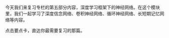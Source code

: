 <p>今天我们来复习专栏的第五部分内容，<span class="orange">深度学习框架下的神经网络</span>。在这个模块里，我们一起学习了深度信念网络、卷积神经网络、循环神经网络、长短期记忆网络等内容。</p>
<p><span class="reference">点击要点卡，直达你最需要复习的那篇。</span></p>
<p><a href="https://time.geekbang.org/column/article/3431"><img src="https://static001.geekbang.org/resource/image/6e/45/6ee015991274b820f056695c8b5f9e45.jpg" alt=""></a></p>
<p><a href="https://time.geekbang.org/column/article/3638"><img src="https://static001.geekbang.org/resource/image/4d/e7/4dce2701152a658ff621948a3ed26ce7.jpg" alt=""></a></p>
<p><a href="https://time.geekbang.org/column/article/3639"><img src="https://static001.geekbang.org/resource/image/3b/05/3b35d656105e4d355b968f7f292d9a05.jpg" alt=""></a></p>
<p><a href="https://time.geekbang.org/column/article/3643"><img src="https://static001.geekbang.org/resource/image/3f/7f/3f505cb5fd0b5f18eece1522718a707f.jpg" alt=""></a></p>
<p><a href="https://time.geekbang.org/column/article/3644"><img src="https://static001.geekbang.org/resource/image/2e/14/2e463cd67177ecafb547c36d65524a14.jpg" alt=""></a></p>
<!-- [[[read_end]]] -->
<p></p>
